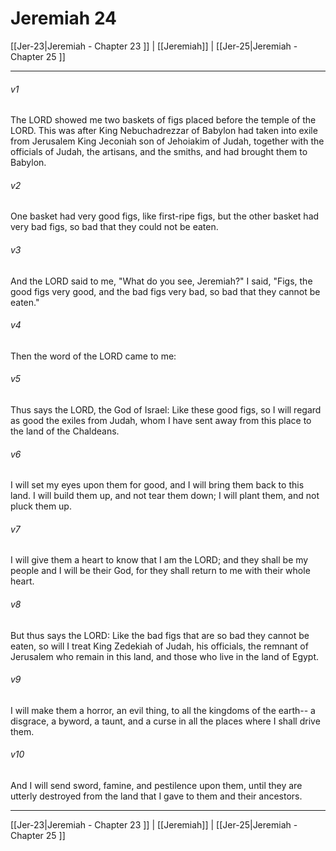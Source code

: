 # Jeremiah 24

[[Jer-23|Jeremiah - Chapter 23 ]] | [[Jeremiah]] | [[Jer-25|Jeremiah - Chapter 25 ]]
***

###### v1
The LORD showed me two baskets of figs placed before the temple of the LORD. This was after King Nebuchadrezzar of Babylon had taken into exile from Jerusalem King Jeconiah son of Jehoiakim of Judah, together with the officials of Judah, the artisans, and the smiths, and had brought them to Babylon.
###### v2
One basket had very good figs, like first-ripe figs, but the other basket had very bad figs, so bad that they could not be eaten.
###### v3
And the LORD said to me, "What do you see, Jeremiah?" I said, "Figs, the good figs very good, and the bad figs very bad, so bad that they cannot be eaten."
###### v4
Then the word of the LORD came to me:
###### v5
Thus says the LORD, the God of Israel: Like these good figs, so I will regard as good the exiles from Judah, whom I have sent away from this place to the land of the Chaldeans.
###### v6
I will set my eyes upon them for good, and I will bring them back to this land. I will build them up, and not tear them down; I will plant them, and not pluck them up.
###### v7
I will give them a heart to know that I am the LORD; and they shall be my people and I will be their God, for they shall return to me with their whole heart.
###### v8
But thus says the LORD: Like the bad figs that are so bad they cannot be eaten, so will I treat King Zedekiah of Judah, his officials, the remnant of Jerusalem who remain in this land, and those who live in the land of Egypt.
###### v9
I will make them a horror, an evil thing, to all the kingdoms of the earth-- a disgrace, a byword, a taunt, and a curse in all the places where I shall drive them.
###### v10
And I will send sword, famine, and pestilence upon them, until they are utterly destroyed from the land that I gave to them and their ancestors.

***

[[Jer-23|Jeremiah - Chapter 23 ]] | [[Jeremiah]] | [[Jer-25|Jeremiah - Chapter 25 ]]
